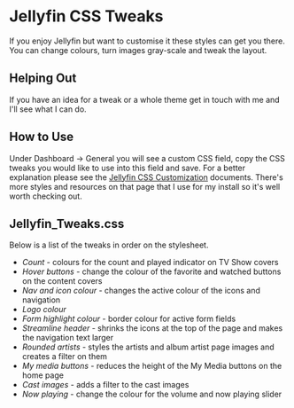 # Jellyfin CSS Tweaks
 If you enjoy Jellyfin but want to customise it these styles can get you there. You can change colours, turn images gray-scale and tweak the layout. 
## Helping Out
If you have an idea for a tweak or a whole theme get in touch with me and I'll see what I can do.
## How to Use
 Under Dashboard -> General you will see a custom CSS field, copy the CSS tweaks you would like to use into this field and save. For a better explanation please see the [Jellyfin CSS Customization](https://jellyfin.org/docs/general/clients/css-customization.html) documents. There's more styles and resources on that page that I use for my install so it's well worth checking out.
## Jellyfin_Tweaks.css
 Below is a list of the tweaks in order on the stylesheet.
 * *Count* - colours for the count and played indicator on TV Show covers
 * *Hover buttons* - change the colour of the favorite and watched buttons on the content covers
 * *Nav and icon colour* - changes the active colour of the icons and navigation
 * *Logo colour* 
 * *Form highlight colour* - border colour for active form fields
 * *Streamline header* - shrinks the icons at the top of the page and makes the navigation text larger
 * *Rounded artists* - styles the artists and album artist page images and creates a filter on them
 * *My media buttons* - reduces the height of the My Media buttons on the home page
 * *Cast images* - adds a filter to the cast images
 * *Now playing* - change the colour for the volume and now playing slider
